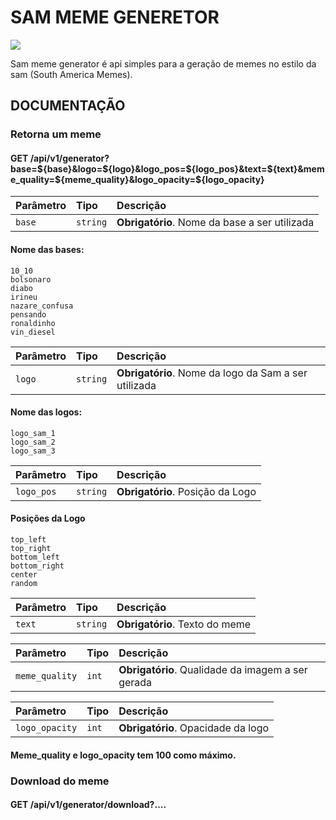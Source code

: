 
# SAM MEME GENERETOR
<img src="https://i.imgur.com/N8ELvIL.gif">

Sam meme generator é api simples para a geração de memes no estilo da sam (South America Memes).

## DOCUMENTAÇÃO

### Retorna um meme

#### GET /api/v1/generator?base=${base}&logo=${logo}&logo_pos=${logo_pos}&text=${text}&meme_quality=${meme_quality}&logo_opacity=${logo_opacity}

| Parâmetro   | Tipo       | Descrição                                   |
| :---------- | :--------- | :------------------------------------------ |
| `base`      | `string` | **Obrigatório**. Nome da base a ser utilizada |

#### Nome das bases:
```
10_10
bolsonaro
diabo
irineu
nazare_confusa
pensando
ronaldinho
vin_diesel
```

| Parâmetro   | Tipo       | Descrição                                   |
| :---------- | :--------- | :------------------------------------------ |
| `logo`      | `string` | **Obrigatório**. Nome da logo da Sam a ser utilizada |

#### Nome das logos:
```
logo_sam_1
logo_sam_2
logo_sam_3
```

| Parâmetro   | Tipo       | Descrição                                   |
| :---------- | :--------- | :------------------------------------------ |
| `logo_pos`      | `string` | **Obrigatório**. Posição da Logo |

#### Posições da Logo
```
top_left
top_right
bottom_left
bottom_right
center
random
```

| Parâmetro   | Tipo       | Descrição                                   |
| :---------- | :--------- | :------------------------------------------ |
| `text`      | `string` | **Obrigatório**. Texto do meme |

| Parâmetro   | Tipo       | Descrição                                   |
| :---------- | :--------- | :------------------------------------------ |
| `meme_quality`      | `int` | **Obrigatório**. Qualidade da imagem a ser gerada |

| Parâmetro   | Tipo       | Descrição                                   |
| :---------- | :--------- | :------------------------------------------ |
| `logo_opacity`      | `int` | **Obrigatório**. Opacidade da logo |

#### Meme_quality e logo_opacity tem 100 como máximo.

### Download do meme

#### GET /api/v1/generator/download?....
